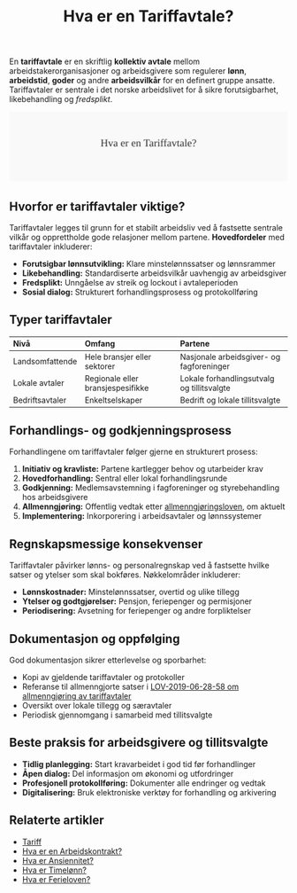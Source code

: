 ﻿---
title: "Hva er en Tariffavtale?"
meta_title: "Hva er en Tariffavtale?"
meta_description: 'En **tariffavtale** er en skriftlig **kollektiv avtale** mellom arbeidstakerorganisasjoner og arbeidsgivere som regulerer **lønn**, **arbeidstid**, **goder** o...'
slug: tariffavtale
type: blog
layout: pages/single
---

En **tariffavtale** er en skriftlig **kollektiv avtale** mellom arbeidstakerorganisasjoner og arbeidsgivere som regulerer **lønn**, **arbeidstid**, **goder** og andre **arbeidsvilkår** for en definert gruppe ansatte. Tariffavtaler er sentrale i det norske arbeidslivet for å sikre forutsigbarhet, likebehandling og *fredsplikt*.

![Illustrasjon av konseptet tariffavtale](tariffavtale-image.svg)

## Hvorfor er tariffavtaler viktige?

Tariffavtaler legges til grunn for et stabilt arbeidsliv ved å fastsette sentrale vilkår og opprettholde gode relasjoner mellom partene. **Hovedfordeler** med tariffavtaler inkluderer:

* **Forutsigbar lønnsutvikling:** Klare minstelønnssatser og lønnsrammer
* **Likebehandling:** Standardiserte arbeidsvilkår uavhengig av arbeidsgiver
* **Fredsplikt:** Unngåelse av streik og lockout i avtaleperioden
* **Sosial dialog:** Strukturert forhandlingsprosess og protokollføring

## Typer tariffavtaler

| Nivå            | Omfang                         | Partene                        |
|:----------------|:-------------------------------|:-------------------------------|
| Landsomfattende | Hele bransjer eller sektorer   | Nasjonale arbeidsgiver- og fagforeninger |
| Lokale avtaler  | Regionale eller bransjespesifikke | Lokale forhandlingsutvalg og tillitsvalgte |
| Bedriftsavtaler | Enkeltselskaper                | Bedrift og lokale tillitsvalgte |

## Forhandlings- og godkjenningsprosess

Forhandlingene om tariffavtaler følger gjerne en strukturert prosess:

1. **Initiativ og kravliste:** Partene kartlegger behov og utarbeider krav
2. **Hovedforhandling:** Sentral eller lokal forhandlingsrunde
3. **Godkjenning:** Medlemsavstemning i fagforeninger og styrebehandling hos arbeidsgivere
4. **Allmenngjøring:** Offentlig vedtak etter [allmenngjøringsloven](/blogs/regnskap/hva-er-allmenngjoringsloven "Hva er Allmenngjøringsloven?"), om aktuelt
5. **Implementering:** Inkorporering i arbeidsavtaler og lønnssystemer

## Regnskapsmessige konsekvenser

Tariffavtaler påvirker lønns- og personalregnskap ved å fastsette hvilke satser og ytelser som skal bokføres. Nøkkelområder inkluderer:

* **Lønnskostnader:** Minstelønnssatser, overtid og ulike tillegg
* **Ytelser og godtgjørelser:** Pensjon, feriepenger og permisjoner
* **Periodisering:** Avsetning for feriepenger og andre forpliktelser

## Dokumentasjon og oppfølging

God dokumentasjon sikrer etterlevelse og sporbarhet:

* Kopi av gjeldende tariffavtaler og protokoller
* Referanse til allmenngjorte satser i [LOV-2019-06-28-58 om allmenngjøring av tariffavtaler](/blogs/regnskap/hva-er-allmenngjoringsloven "Hva er Allmenngjøringsloven?")
* Oversikt over lokale tillegg og særavtaler
* Periodisk gjennomgang i samarbeid med tillitsvalgte

## Beste praksis for arbeidsgivere og tillitsvalgte

* **Tidlig planlegging:** Start kravarbeidet i god tid før forhandlinger
* **Åpen dialog:** Del informasjon om økonomi og utfordringer
* **Profesjonell protokollføring:** Dokumenter alle endringer og vedtak
* **Digitalisering:** Bruk elektroniske verktøy for forhandling og arkivering

## Relaterte artikler

* [Tariff](/blogs/regnskap/tariff "Tariff i regnskap: Oversikt, definisjon og eksempler")
* [Hva er en Arbeidskontrakt?](/blogs/regnskap/arbeidskontrakten "Hva er Arbeidskontrakten? Innhold og Krav")
* [Hva er Ansiennitet?](/blogs/regnskap/ansiennitet "Ansiennitet i Norsk Regnskap")
* [Hva er Timelønn?](/blogs/regnskap/hva-er-timelonn "Hva er Timelønn? Guide til Timelønn og Overtid")
* [Hva er Ferieloven?](/blogs/regnskap/ferieloven "Hva er Ferieloven? Regler for Ferie")









